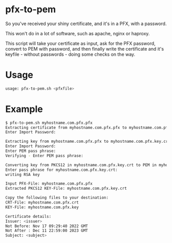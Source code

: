 # pfx-to-pem

So you've received your shiny certificate, and it's in a PFX, with a password.

This won't do in a lot of software, such as apache, nginx or haproxy.

This script will take your certificate as input, ask for the PFX password, convert to PEM with password, and then finally write the certificate and it's keyfile - without passwords - doing some checks on the way.

# Usage

```bash
usage: pfx-to-pem.sh <pfxfile>
```

# Example

```bash
$ pfx-to-pem.sh myhostname.com.pfx.pfx 
Extracting certificate from myhostname.com.pfx.pfx to myhostname.com.pfx.crt
Enter Import Password:

Extracting key from myhostname.com.pfx.pfx to myhostname.com.pfx.key.crt (with password)
Enter Import Password:
Enter PEM pass phrase:
Verifying - Enter PEM pass phrase:

Converting key from PKCS12 in myhostname.com.pfx.key.crt to PEM in myhostname.com.pfx.key (removing password)
Enter pass phrase for myhostname.com.pfx.key.crt:
writing RSA key

Input PFX-File: myhostname.com.pfx.pfx
Extracted PKCS12 KEY-File: myhostname.com.pfx.key.crt

Copy the following files to your destination:
CRT-File: myhostname.com.pfx.crt
KEY-File: myhostname.com.pfx.key

Certificate details:
Issuer: <issuer>
Not Before: Nov 17 09:29:40 2022 GMT
Not After : Dec 11 22:59:00 2023 GMT
Subject: <subject>
```
